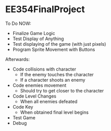 # EE354FinalProject
To Do NOW:
* Finalize Game Logic
* Test Display of Anything
* Test displaying of the game (with just pixels)
* Program Sprite Movement with Buttons

Afterwards:
* Code collisions with character 
   * If the enemy touches the character
   * If a character shoots an enemy
* Code enemies movement
   * Should try to get closer to the character
* Code Level Changes
   * When all enemies defeated
* Code Key
   * When obtained final level begins
* Test Game 
* Debug
